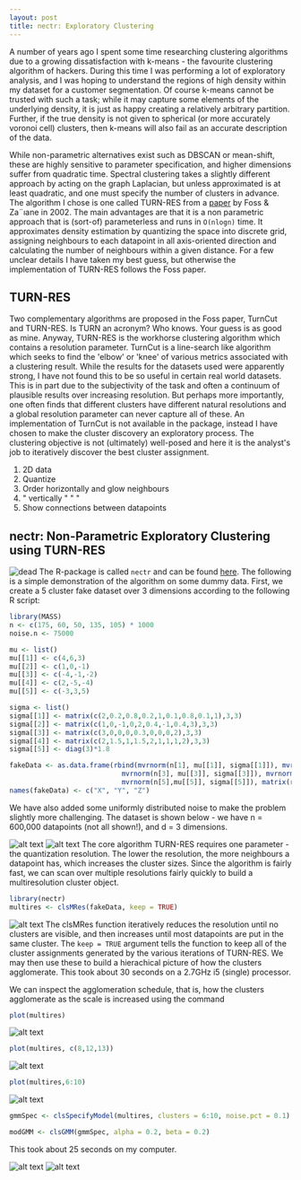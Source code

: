 ```yaml
---
layout: post
title: nectr: Exploratory Clustering
---
```

A number of years ago I spent some time researching clustering algorithms due to a growing dissatisfaction with k-means - the favourite clustering algorithm of hackers. During this time I was performing a lot of exploratory analysis, and I was hoping to understand the regions of high density within my dataset for a customer segmentation. Of course k-means cannot be trusted with such a task; while it may capture some elements of the underlying density, it is just as happy creating a relatively arbitrary partition. Further, if the true density is not given to spherical (or more accurately voronoi cell) clusters, then k-means will also fail as an accurate description of the data.

While non-parametric alternatives exist such as DBSCAN or mean-shift, these are highly sensitive to parameter specification, and higher dimensions suffer from quadratic time. Spectral clustering takes a slightly different approach by acting on the graph Laplacian, but unless approximated is at least quadratic, and one must specify the number of clusters in advance. The algorithm I chose is one called TURN-RES from a [paper](http://citeseerx.ist.psu.edu/viewdoc/download?doi=10.1.1.7.1966&rep=rep1&type=pdf) by Foss \& Za¨ıane in 2002. The main advantages are that it is a non parametric approach that is (sort-of) parameterless and runs in `O(nlogn)` time. It approximates density estimation by quantizing the space into discrete grid, assigning neighbours to each datapoint in all axis-oriented direction and calculating the number of neighbours within a given distance. For a few unclear details I have taken my best guess, but otherwise the implementation of TURN-RES follows the Foss paper.

## TURN-RES
Two complementary algorithms are proposed in the Foss paper, TurnCut and TURN-RES. Is TURN an acronym? Who knows. Your guess is as good as mine. Anyway, TURN-RES is the workhorse clustering algorithm which contains a resolution parameter. TurnCut is a line-search like algorithm which seeks to find the 'elbow' or 'knee' of various metrics associated with a clustering result. While the results for the datasets used were apparently strong, I have not found this to be so useful in certain real world datasets. This is in part due to the subjectivity of the task and often a continuum of plausible results over increasing resolution. But perhaps more importantly, one often finds that different clusters have different natural resolutions and a global resolution parameter can never capture all of these. An implementation of TurnCut is not available in the package, instead I have chosen to make the cluster discovery an exploratory process. The clustering objective is not (ultimately) well-posed and here it is the analyst's job to iteratively discover the best cluster assignment.

1) 2D data
2) Quantize
3) Order horizontally and glow neighbours
4)   "   vertically " " "
5) Show connections between datapoints

## nectr: Non-Parametric Exploratory Clustering using TURN-RES
![dead](https://github.com/spoonbill/spoonbill.github.io/blob/master/images/clsTurnRes.gif "steps of TURN-RES")
The R-package is called `nectr` and can be found [here](https://github.com/spoonbill/nectr). The following is a simple demonstration of the algorithm on some dummy data. First, we create a 5 cluster fake dataset over 3 dimensions according to the following R script:

```R
library(MASS)
n <- c(175, 60, 50, 135, 105) * 1000
noise.n <- 75000

mu <- list()
mu[[1]] <- c(4,6,3)
mu[[2]] <- c(1,0,-1)
mu[[3]] <- c(-4,-1,-2)
mu[[4]] <- c(2,-5,-4)
mu[[5]] <- c(-3,3,5)

sigma <- list()
sigma[[1]] <- matrix(c(2,0.2,0.8,0.2,1,0.1,0.8,0.1,1),3,3)
sigma[[2]] <- matrix(c(1,0,-1,0,2,0.4,-1,0.4,3),3,3)
sigma[[3]] <- matrix(c(3,0,0,0,0.3,0,0,0,2),3,3)
sigma[[4]] <- matrix(c(2,1.5,1,1.5,2,1,1,1,2),3,3)
sigma[[5]] <- diag(3)*1.8

fakeData <- as.data.frame(rbind(mvrnorm(n[1], mu[[1]], sigma[[1]]), mvrnorm(n[2], mu[[2]], sigma[[2]]),
                            mvrnorm(n[3], mu[[3]], sigma[[3]]), mvrnorm(n[4], mu[[4]], sigma[[4]]), 
                            mvrnorm(n[5],mu[[5]], sigma[[5]]), matrix(runif(noise.n*3,-10,10), noise.n , 3)))
names(fakeData) <- c("X", "Y", "Z")
```

We have also added some uniformly distributed noise to make the problem slightly more challenging. The dataset is shown below - we have n = 600,000 datapoints (not all shown!), and d = 3 dimensions.

![alt text](https://github.com/spoonbill/spoonbill.github.io/blob/master/images/clusters2.png "fake dataset - superimposed clusters")
![alt text](https://github.com/spoonbill/spoonbill.github.io/blob/master/images/clusters1.png "fake dataset - as seen by the algorithm.")
The core algorithm TURN-RES requires one parameter - the quantization resolution. The lower the resolution, the more neighbours a datapoint has, which increases the cluster sizes. Since the algorithm is fairly fast, we can scan over multiple resolutions fairly quickly to build a multiresolution cluster object.

```R
library(nectr)
multires <- clsMRes(fakeData, keep = TRUE)
```
![alt text](https://github.com/spoonbill/spoonbill.github.io/blob/master/images/Rmultires.PNG "R output")
The clsMRes function iteratively reduces the resolution until no clusters are visible, and then increases until most datapoints are put in the same cluster. The `keep = TRUE` argument tells the function to keep all of the cluster assignments generated by the various iterations of TURN-RES. We may then use these to build a hierachical picture of how the clusters agglomerate. This took about 30 seconds on a 2.7GHz i5 (single) processor.

We can inspect the agglomeration schedule, that is, how the clusters agglomerate as the scale is increased using the command
```R
plot(multires)
```

![alt text](https://github.com/spoonbill/spoonbill.github.io/blob/master/images/agglom.png "plot clsMR object")


```R
plot(multires, c(8,12,13))
```
![alt text](https://github.com/spoonbill/spoonbill.github.io/blob/master/images/pcp8_12_13.png "Princpal Component Plot")


```R
plot(multires,6:10)
```

![alt text](https://github.com/spoonbill/spoonbill.github.io/blob/master/images/pcp_6_10.png "Parallel Coordinate Plot")

```R
gmmSpec <- clsSpecifyModel(multires, clusters = 6:10, noise.pct = 0.1)
```

```R
modGMM <- clsGMM(gmmSpec, alpha = 0.2, beta = 0.2)
```
This took about 25 seconds on my computer.

![alt text](https://github.com/spoonbill/spoonbill.github.io/blob/master/images/clustersGMM1.png "Gaussian Mixture Model Clustering")
![alt text](https://github.com/spoonbill/spoonbill.github.io/blob/master/images/clustersGMM2.png "Gaussian Mixture Model Noise Filtering")

